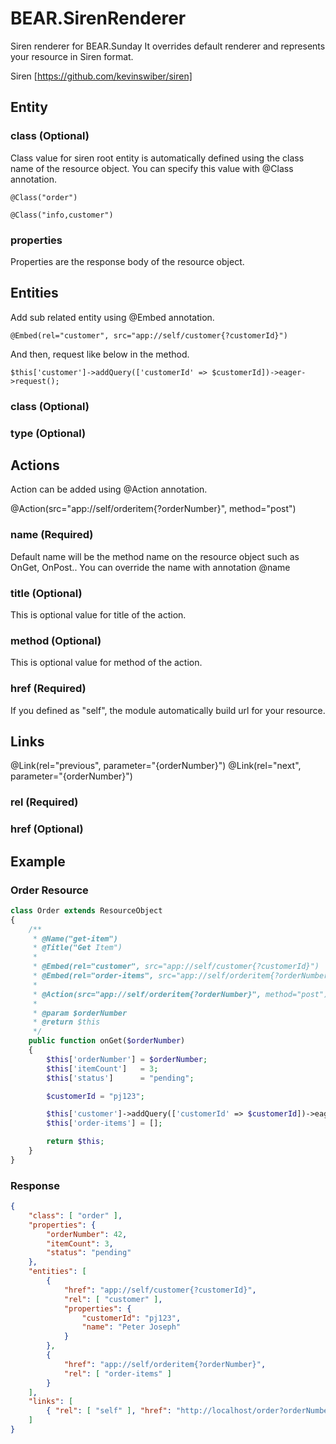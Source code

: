 # BEAR.SirenRenderer

Siren renderer for BEAR.Sunday
It overrides default renderer and represents your resource in Siren format.

Siren [https://github.com/kevinswiber/siren]

## Entity

### class (Optional)

Class value for siren root entity is automatically defined using the class name of the resource object.
You can specify this value with @Class annotation.

```
@Class("order")
```

```
@Class("info,customer")
```

### properties

Properties are the response body of the resource object.

## Entities

Add sub related entity using @Embed annotation.

```
@Embed(rel="customer", src="app://self/customer{?customerId}")
```

And then, request like below in the method.

```
$this['customer']->addQuery(['customerId' => $customerId])->eager->request();
```

### class (Optional)

### type (Optional)

## Actions

Action can be added using @Action annotation.

@Action(src="app://self/orderitem{?orderNumber}", method="post")

### name (Required)

Default name will be the method name on the resource object such as OnGet, OnPost..
You can override the name with annotation @name

### title (Optional)

This is optional value for title of the action.

### method (Optional)

This is optional value for method of the action.

### href (Required)

If you defined as "self", the module automatically build url for your resource.

## Links

@Link(rel="previous", parameter="{orderNumber}")
@Link(rel="next", parameter="{orderNumber}")

### rel (Required)
### href (Optional)


## Example

### Order Resource

```php
class Order extends ResourceObject
{
    /**
     * @Name("get-item")
     * @Title("Get Item")
     *
     * @Embed(rel="customer", src="app://self/customer{?customerId}")
     * @Embed(rel="order-items", src="app://self/orderitem{?orderNumber}")
     *
     * @Action(src="app://self/orderitem{?orderNumber}", method="post")
     *
     * @param $orderNumber
     * @return $this
     */
    public function onGet($orderNumber)
    {
        $this['orderNumber'] = $orderNumber;
        $this['itemCount']   = 3;
        $this['status']      = "pending";

        $customerId = "pj123";

        $this['customer']->addQuery(['customerId' => $customerId])->eager->request();
        $this['order-items'] = [];

        return $this;
    }
}
```

### Response

```json
{
    "class": [ "order" ],
    "properties": {
        "orderNumber": 42,
        "itemCount": 3,
        "status": "pending"
    },
    "entities": [
        {
            "href": "app://self/customer{?customerId}",
            "rel": [ "customer" ],
            "properties": {
                "customerId": "pj123",
                "name": "Peter Joseph"
            }
        },
        {
            "href": "app://self/orderitem{?orderNumber}",
            "rel": [ "order-items" ]
        }
    ],
    "links": [
        { "rel": [ "self" ], "href": "http://localhost/order?orderNumber=42" }
    ]
}
```


